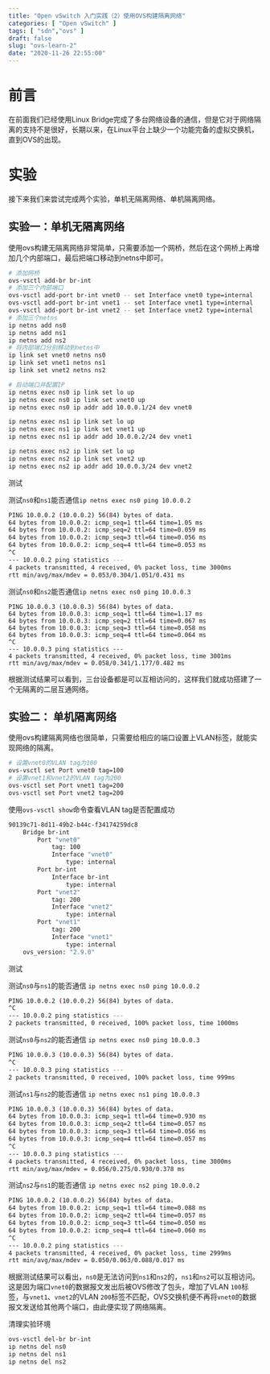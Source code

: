 ```yaml
---
title: "Open vSwitch 入门实践（2）使用OVS构建隔离网络"
categories: [ "Open vSwitch" ]
tags: [ "sdn","ovs" ]
draft: false
slug: "ovs-learn-2"
date: "2020-11-26 22:55:00"
---
```


# 前言

在前面我们已经使用Linux Bridge完成了多台网络设备的通信，但是它对于网络隔离的支持不是很好，长期以来，在Linux平台上缺少一个功能完备的虚拟交换机，直到OVS的出现。

# 实验

接下来我们来尝试完成两个实验，单机无隔离网络、单机隔离网络。

## 实验一：单机无隔离网络

使用ovs构建无隔离网络非常简单，只需要添加一个网桥，然后在这个网桥上再增加几个内部端口，最后把端口移动到netns中即可。

```bash
# 添加网桥
ovs-vsctl add-br br-int
# 添加三个内部端口
ovs-vsctl add-port br-int vnet0 -- set Interface vnet0 type=internal
ovs-vsctl add-port br-int vnet1 -- set Interface vnet1 type=internal
ovs-vsctl add-port br-int vnet2 -- set Interface vnet2 type=internal
# 添加三个netns
ip netns add ns0
ip netns add ns1
ip netns add ns2
# 将内部端口分别移动到netns中
ip link set vnet0 netns ns0
ip link set vnet1 netns ns1
ip link set vnet2 netns ns2

# 启动端口并配置IP
ip netns exec ns0 ip link set lo up
ip netns exec ns0 ip link set vnet0 up
ip netns exec ns0 ip addr add 10.0.0.1/24 dev vnet0

ip netns exec ns1 ip link set lo up
ip netns exec ns1 ip link set vnet1 up
ip netns exec ns1 ip addr add 10.0.0.2/24 dev vnet1

ip netns exec ns2 ip link set lo up
ip netns exec ns2 ip link set vnet2 up
ip netns exec ns2 ip addr add 10.0.0.3/24 dev vnet2
```

测试

测试`ns0`和`ns1`能否通信`ip netns exec ns0 ping 10.0.0.2`

```bash
PING 10.0.0.2 (10.0.0.2) 56(84) bytes of data.
64 bytes from 10.0.0.2: icmp_seq=1 ttl=64 time=1.05 ms
64 bytes from 10.0.0.2: icmp_seq=2 ttl=64 time=0.059 ms
64 bytes from 10.0.0.2: icmp_seq=3 ttl=64 time=0.056 ms
64 bytes from 10.0.0.2: icmp_seq=4 ttl=64 time=0.053 ms
^C
--- 10.0.0.2 ping statistics ---
4 packets transmitted, 4 received, 0% packet loss, time 3000ms
rtt min/avg/max/mdev = 0.053/0.304/1.051/0.431 ms
```

测试`ns0`和`ns2`能否通信`ip netns exec ns0 ping 10.0.0.3`

```
PING 10.0.0.3 (10.0.0.3) 56(84) bytes of data.
64 bytes from 10.0.0.3: icmp_seq=1 ttl=64 time=1.17 ms
64 bytes from 10.0.0.3: icmp_seq=2 ttl=64 time=0.067 ms
64 bytes from 10.0.0.3: icmp_seq=3 ttl=64 time=0.058 ms
64 bytes from 10.0.0.3: icmp_seq=4 ttl=64 time=0.064 ms
^C
--- 10.0.0.3 ping statistics ---
4 packets transmitted, 4 received, 0% packet loss, time 3001ms
rtt min/avg/max/mdev = 0.058/0.341/1.177/0.482 ms
```

根据测试结果可以看到，三台设备都是可以互相访问的，这样我们就成功搭建了一个无隔离的二层互通网络。

## 实验二： 单机隔离网络

使用ovs构建隔离网络也很简单，只需要给相应的端口设置上VLAN标签，就能实现网络的隔离。

```bash
# 设置vnet0的VLAN tag为100
ovs-vsctl set Port vnet0 tag=100
# 设置vnet1和vnet2的VLAN tag为200
ovs-vsctl set Port vnet1 tag=200
ovs-vsctl set Port vnet2 tag=200
```

使用`ovs-vsctl show`命令查看VLAN tag是否配置成功

```bash
90139c71-8d11-49b2-b44c-f34174259dc8
    Bridge br-int
        Port "vnet0"
            tag: 100
            Interface "vnet0"
                type: internal
        Port br-int
            Interface br-int
                type: internal
        Port "vnet2"
            tag: 200
            Interface "vnet2"
                type: internal
        Port "vnet1"
            tag: 200
            Interface "vnet1"
                type: internal
    ovs_version: "2.9.0"
```

测试

测试`ns0`与`ns1`的能否通信 `ip netns exec ns0 ping 10.0.0.2`

```bash
PING 10.0.0.2 (10.0.0.2) 56(84) bytes of data.
^C
--- 10.0.0.2 ping statistics ---
2 packets transmitted, 0 received, 100% packet loss, time 1000ms
```

测试`ns0`与`ns2`的能否通信 `ip netns exec ns0 ping 10.0.0.3`

```bash
PING 10.0.0.3 (10.0.0.3) 56(84) bytes of data.
^C
--- 10.0.0.3 ping statistics ---
2 packets transmitted, 0 received, 100% packet loss, time 999ms
```

测试`ns1`与`ns2`的能否通信 `ip netns exec ns1 ping 10.0.0.3`

```bash
PING 10.0.0.3 (10.0.0.3) 56(84) bytes of data.
64 bytes from 10.0.0.3: icmp_seq=1 ttl=64 time=0.930 ms
64 bytes from 10.0.0.3: icmp_seq=2 ttl=64 time=0.057 ms
64 bytes from 10.0.0.3: icmp_seq=3 ttl=64 time=0.056 ms
64 bytes from 10.0.0.3: icmp_seq=4 ttl=64 time=0.057 ms
^C
--- 10.0.0.3 ping statistics ---
4 packets transmitted, 4 received, 0% packet loss, time 3000ms
rtt min/avg/max/mdev = 0.056/0.275/0.930/0.378 ms
```

测试`ns2`与`ns1`的能否通信 `ip netns exec ns2 ping 10.0.0.2`

```bash
PING 10.0.0.2 (10.0.0.2) 56(84) bytes of data.
64 bytes from 10.0.0.2: icmp_seq=1 ttl=64 time=0.088 ms
64 bytes from 10.0.0.2: icmp_seq=2 ttl=64 time=0.057 ms
64 bytes from 10.0.0.2: icmp_seq=3 ttl=64 time=0.050 ms
64 bytes from 10.0.0.2: icmp_seq=4 ttl=64 time=0.060 ms
^C
--- 10.0.0.2 ping statistics ---
4 packets transmitted, 4 received, 0% packet loss, time 2999ms
rtt min/avg/max/mdev = 0.050/0.063/0.088/0.017 ms
```

根据测试结果可以看出，`ns0`是无法访问到`ns1`和`ns2`的，`ns1`和`ns2`可以互相访问。这是因为端口`vnet0`的数据报文发出后被OVS修改了包头，增加了VLAN `100`标签，与`vnet1`、`vnet2`的VLAN `200`标签不匹配，OVS交换机便不再将`vnet0`的数据报文发送给其他两个端口，由此便实现了网络隔离。

清理实验环境

```bash
ovs-vsctl del-br br-int
ip netns del ns0
ip netns del ns1
ip netns del ns2
```



